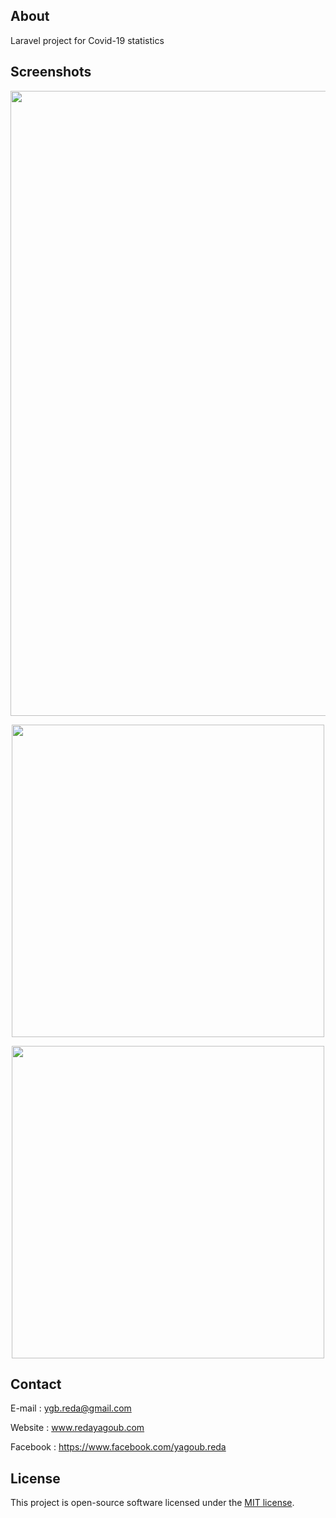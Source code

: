 
## About 

Laravel project for Covid-19 statistics 

## Screenshots

<p align="center"><img src="https://redayagoub.com/assets/images/Feature Graphic 1.png" width="1000"></p>
<p align="center"><img src="https://redayagoub.com/assets/images/img11.png" width="500"></p>
<p align="center"><img src="https://redayagoub.com/assets/images/img22.png" width="500"></p>

## Contact

E-mail : ygb.reda@gmail.com

Website : www.redayagoub.com

Facebook : https://www.facebook.com/yagoub.reda

## License

This project is open-source software licensed under the [MIT license](https://opensource.org/licenses/MIT).
